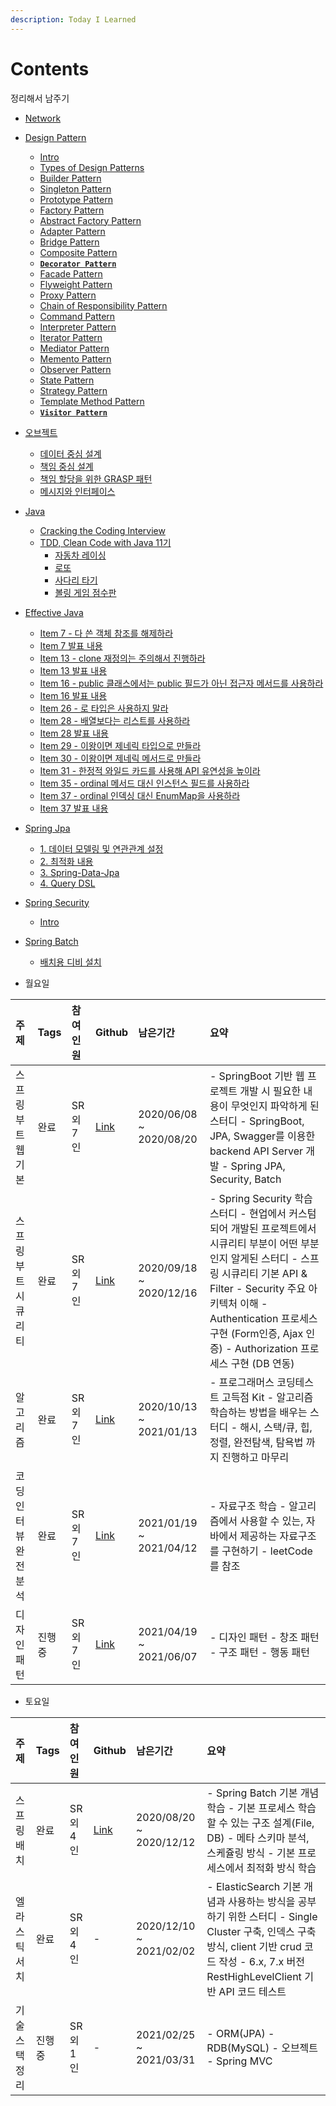 ```yaml
---
description: Today I Learned
---
```


# Contents

정리해서 남주기

* [Network](network.md)
* [Design Pattern](design/)
	* [Intro](design/_intro.md)
	* [Types of Design Patterns](design/_types_of_design_patterns.md)
	* [Builder Pattern](design/creational/_builder.md)
	* [Singleton Pattern](design/creational/_singleton.md)
	* [Prototype Pattern](design/creational/_prototype.md)
	* [Factory Pattern](design/creational/_factory.md)
	* [Abstract Factory Pattern](design/creational/_abstract_factory.md)
	* [Adapter Pattern](design/structural/_adapter.md)
	* [Bridge Pattern](design/structural/_bridge.md)
	* [Composite Pattern](design/structural/_composite.md)
	* [**`Decorator Pattern`**](design/structural/_decorator.md)
	* [Facade Pattern](design/structural/_facade.md)
	* [Flyweight Pattern](design/structural/_flyweight.md)
	* [Proxy Pattern](design/structural/_proxy.md)
	* [Chain of Responsibility Pattern](design/behavioral/_chain_of_responsibility.md)
	* [Command Pattern](design/behavioral/_command.md)
	* [Interpreter Pattern](design/behavioral/_interpreter.md)
	* [Iterator Pattern](design/behavioral/_iterator.md)
	* [Mediator Pattern](design/behavioral/_mediator.md)
	* [Memento Pattern](design/behavioral/_memento.md)
	* [Observer Pattern](design/behavioral/_observer.md)
	* [State Pattern](design/behavioral/_state.md)
	* [Strategy Pattern](/design/behavioral/_strategy.md)
	* [Template Method Pattern](/design/behavioral/_template_method.md)
	* [**`Visitor Pattern`**](/design/behavioral/_visitor.md)


* [오브젝트](object/)
	* [데이터 중심 설계](object/_1.md)
	* [책임 중심 설계](object/_2.md)
	* [책임 할당을 위한 GRASP 패턴](object/_3.md)
	* [메시지와 인터페이스](object/_4.md)
* [Java](java/)
	* [Cracking the Coding Interview](java/cracking_the_coding_interview.md)
	* [TDD, Clean Code with Java 11기](java/tdd/)
		* [자동차 레이싱](java/tdd/racing.md)
		* [로또](java/tdd/lotto.md)
		* [사다리 타기](java/tdd/ladder.md)
		* [볼링 게임 점수판](java/tdd/bowling.md)
* [Effective Java](java/effactive/)
	* [Item 7 - 다 쓴 객체 참조를 해제하라](java/effactive/item_7.md)
	* [Item 7 발표 내용](java/effactive/item7/item_7_ppt.md)
	* [Item 13 - clone 재정의는 주의해서 진행하라](java/effactive/item_13.md)
	* [Item 13 발표 내용](java/effactive/item13/item_13_mystyle.md)
	* [Item 16 - public 클래스에서는 public 필드가 아닌 접근자 메서드를 사용하라](java/effactive/item_16.md)
	* [Item 16 발표 내용](java/effactive/item16/item_16_ppt.md)
	* [Item 26 - 로 타입은 사용하지 말라](java/effactive/item_26.md)
	* [Item 28 - 배열보다는 리스트를 사용하라](java/effactive/item_28.md)
	* [Item 28 발표 내용](java/effactive/item28/item_28_ppt.md)
	* [Item 29 - 이왕이면 제네릭 타입으로 만들라](java/effactive/item_29.md)
	* [Item 30 - 이왕이면 제네릭 메서드로 만들라](java/effactive/item_30.md)
	* [Item 31 - 한정적 와일드 카드를 사용해 API 유연성을 높이라](java/effactive/item_31.md)
	* [Item 35 - ordinal 메서드 대신 인스턴스 필드를 사용하라](java/effactive/item_35.md)
	* [Item 37 - ordinal 인덱싱 대신 EnumMap을 사용하라](java/effactive/item_37.md)
	* [Item 37 발표 내용](java/effactive/item37/item_37_ppt.md)


* [Spring Jpa](spring-jpa/)
	* [1. 데이터 모델링 및 연관관계 설정](spring-jpa/springboot-jpa-shop.md)
	* [2. 최적화 내용](spring-jpa/springboot-jpa-shop-optimize.md)
	* [3. Spring-Data-Jpa](spring-jpa/springboot-jpa-data.md)
	* [4. Query DSL](spring-jpa/springboot-jpa-querydsl.md)
* [Spring Security](spring-security/README.md)
	* [Intro](spring-security/contents/_1.md)

* [Spring Batch](batch-study/README.md)
	- [배치용 디비 설치](/batch-study/contents/_1.md)


* 월요일

| 주제 | Tags | 참여인원 | Github | 남은기간 | 요약 |
| :--- | :--- | :--- | :--- | :--- | :--- |
| 스프링 부트 웹 기본 | 완료 | SR 외 7인 | [Link](https://github.com/spring-org/springboot_board) | 2020/06/08 ~ 2020/08/20 | - SpringBoot 기반 웹 프로젝트 개발 시 필요한 내용이 무엇인지 파악하게 된 스터디 - SpringBoot, JPA, Swagger를 이용한 backend API Server 개발 - Spring JPA, Security, Batch |
| 스프링 부트 시큐리티 | 완료 | SR 외 7인 | [Link](https://github.com/spring-org/spring-security) | 2020/09/18 ~ 2020/12/16 | - Spring Security 학습 스터디 - 현업에서 커스텀되어 개발된 프로젝트에서 시큐리티 부분이 어떤 부분인지 알게된 스터디 - 스프링 시큐리티 기본 API & Filter - Security 주요 아키텍처 이해 - Authentication 프로세스 구현 \(Form인증, Ajax 인증\) - Authorization 프로세스 구현 \(DB 연동\) |
| 알고리즘 | 완료 | SR 외 7인 | [Link](https://github.com/SeokRae/java_sample/tree/master/programmers) | 2020/10/13 ~ 2021/01/13 | - 프로그래머스 코딩테스트 고득점 Kit - 알고리즘 학습하는 방법을 배우는 스터디 - 해시, 스택/큐, 힙, 정렬, 완전탐색, 탐욕법 까지 진행하고 마무리 |
| 코딩 인터뷰 완전 분석 | 완료 | SR 외 7인 | [Link](https://github.com/SeokRae/java-in-action/tree/master/java-in-interview) | 2021/01/19 ~ 2021/04/12 | - 자료구조 학습 - 알고리즘에서 사용할 수 있는, 자바에서 제공하는 자료구조를 구현하기 - leetCode를 참조 |
| 디자인 패턴 | 진행중 | SR 외 7인 | [Link](https://seokrae.gitbook.io/sr/design) | 2021/04/19 ~ 2021/06/07 | - 디자인 패턴 - 창조 패턴 - 구조 패턴 - 행동 패턴 |

* 토요일

| 주제 | Tags | 참여인원 | Github | 남은기간 | 요약 |
| :--- | :--- | :--- | :--- | :--- | :--- |
| 스프링 배치 | 완료 | SR 외 4인 | [Link](https://github.com/spring-org/springbatch_summary) | 2020/08/20 ~ 2020/12/12 | - Spring Batch 기본 개념 학습 - 기본 프로세스 학습할 수 있는 구조 설계\(File, DB\) - 메타 스키마 분석, 스케쥴링 방식 - 기본 프로세스에서 최적화 방식 학습 |
| 엘라스틱 서치 | 완료 | SR 외 4인 | - | 2020/12/10 ~ 2021/02/02 | - ElasticSearch 기본 개념과 사용하는 방식을 공부하기 위한 스터디 - Single Cluster 구축, 인덱스 구축 방식, client 기반 crud 코드 작성 - 6.x, 7.x 버전 RestHighLevelClient 기반 API 코드 테스트 |
| 기술 스택 정리 | 진행중 | SR 외 1인 | - | 2021/02/25 ~ 2021/03/31 | - ORM\(JPA\) - RDB\(MySQL\) - 오브젝트 - Spring MVC |
